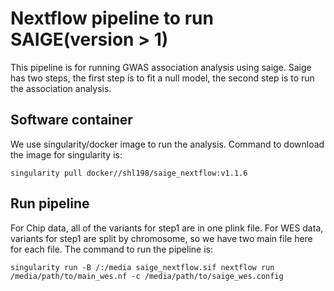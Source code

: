 # Nextflow pipeline to run SAIGE(version > 1)
This pipeline is for running GWAS association analysis using saige.
Saige has two steps, the first step is to fit a null model, the second step is to run the association analysis.

## Software container
We use singularity/docker image to run the analysis. Command to download the image for singularity is:

    singularity pull docker//shl198/saige_nextflow:v1.1.6

## Run pipeline
For Chip data, all of the variants for step1 are in one plink file. For WES data, variants for step1 are split by chromosome, so we have two main file here for each file. The command to run the pipeline is:

    singularity run -B /:/media saige_nextflow.sif nextflow run /media/path/to/main_wes.nf -c /media/path/to/saige_wes.config

